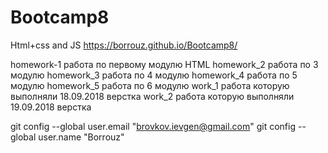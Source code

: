 # Bootcamp8
Html+css and JS
https://borrouz.github.io/Bootcamp8/

homework-1 работа по первому модулю HTML
homework_2 работа по 3 модулю
homework_3  работа по 4 модулю
homework_4 работа по 5 модулю
homework_5 работа по 6 модулю
work_1  работа которую выполняли 18.09.2018 верстка
work_2  работа которую выполняли 19.09.2018 верстка

git config --global user.email "brovkov.ievgen@gmail.com"
git config --global user.name "Borrouz"
